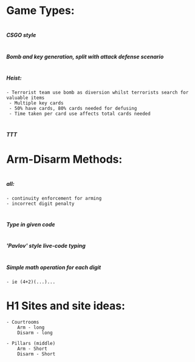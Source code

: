 # <h1> Game Types:
# <h5> CSGO style
# <h5> Bomb and key generation, split with attack defense scenario
# <h5> Heist:
    - Terrorist team use bomb as diversion whilst terrorists search for valuable items
     - Multiple key cards
     - 50% have cards, 80% cards needed for defusing
     - Time taken per card use affects total cards needed
# <h5> TTT
# <h1> Arm-Disarm Methods:
# <h5> all:
    - continuity enforcement for arming
    - incorrect digit penalty
# <h5> Type in given code
# <h5> 'Pavlov' style live-code typing
# <h5> Simple math operation for each digit 
    - ie (4+2)(...)...

# H1 Sites and site ideas:
    - Courtrooms
        Arm - long
        Disarm - long

    - Pillars (middle)
        Arm - Short
        Disarm - Short
